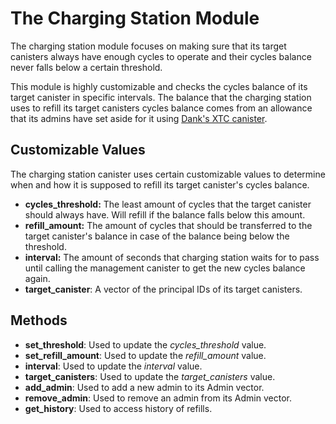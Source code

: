 # The Charging Station Module
The charging station module focuses on making sure that its target canisters always have enough cycles to operate and their cycles balance
never falls below a certain threshold.

This module is highly customizable and checks the cycles balance of its target canister in specific intervals. The balance that the charging station uses to refill its target canisters cycles balance comes from an allowance that its admins have set aside for it using [Dank's XTC canister](https://github.com/Psychedelic/dank/tree/develop/xtc#set-an-allowance-to-another-identity---approve).

## Customizable Values

The charging station canister uses certain customizable values to determine when and how it is supposed to refill its target canister's cycles balance.

- **cycles_threshold:** The least amount of cycles that the target canister should always have. Will refill if the balance falls below this amount.
- **refill_amount:** The amount of cycles that should be transferred to the target canister's balance in case of the balance being below the threshold.
- **interval:** The amount of seconds that charging station waits for to pass until calling the management canister to get the new cycles balance again.
- **target_canister**: A vector of the principal IDs of its target canisters.

## Methods

- **set_threshold**: Used to update the *cycles_threshold* value.
- **set_refill_amount**: Used to update the *refill_amount* value.
- **interval**: Used to update the *interval* value.
- **target_canisters**: Used to update the *target_canisters* value.
- **add_admin**: Used to add a new admin to its Admin vector.
- **remove_admin**: Used to remove an admin from its Admin vector.
- **get_history**: Used to access history of refills.
